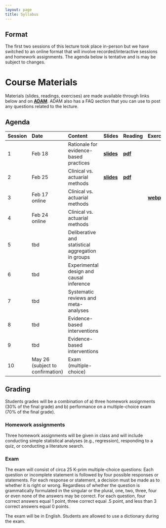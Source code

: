 ```yaml
---
layout: page
title: Syllabus
---
```


## Format
The first two sessions of this lecture took place in-person but we have switched to an online format that will involve recorded/interactive sessions and homework assignments. The agenda below is tentative and is may be subject to changes.

# Course Materials
Materials (slides, readings, exercises) are made available through links below and on <a href="https://adam.unibas.ch/goto_adam_crs_833529.html"><b>ADAM</b></a>. ADAM also has a FAQ section that you can use to post any questions related to the lecture. 

## Agenda

| Session        | Date           | Content  | Slides  | Reading | Exercise |
| ----- |:------------| :-----| :-----| :-----| :-----|
| 1 | Feb 18 | Rationale for evidence-based practices | <a href="http://matarui.github.io/evidencebaseddm/assets/presentations/EbDM_session1.pdf"><b>slides</b></a> | <a href="http://matarui.github.io/evidencebaseddm/assets/literature/Munafò_2017_Nature_Human_Behaviour.pdf"><b>pdf</b></a>| | 
| 2 | Feb 25 | Clinical vs. actuarial methods | <a href="http://matarui.github.io/evidencebaseddm/assets/presentations/EbDM_session2.pdf"><b>slides</b></a> | <a href="http://matarui.github.io/evidencebaseddm/assets/literature/Dawes_1989_Science.pdf"><b>pdf</b></a>| |
| 3 | Feb 17 online | Clinical vs. actuarial methods | | |<a href="http://matarui.github.io/evidencebaseddm/assets/exercises/exercise1.html"><b>webpage</b></a> |
| 4 | Feb 24 online | Clinical vs. actuarial methods | | | |
| 5 | tbd |  Deliberative and statistical aggregation in groups | | | |
| 6 | tbd | Experimental design and causal inference | | | |
| 7 | tbd | Systematic reviews and meta-analyses | | | |
| 8 | tbd | Evidence-based interventions | | | |
| 9 | tbd | Evidence-based interventions | | | |
| 10 | May 26 (subject to confirmation) | Exam (multiple-choice) | | | |

## Grading
Students grades will be a combination of a) three homework assignments (30% of the final grade) and b) performance on a multiple-choice exam (70% of the final grade).

### Homework assignments
Three homework assignments will be given in class and will include conducting simple statistical analyses (e.g., regression), responding to a quiz, or conducting a literature search. 

### Exam
The exam will consist of circa 25 K-prim multiple-choice questions: Each question or incomplete statement is followed by four possible responses or statements. For each response or statement, a decision must be made as to whether it is right or wrong. Regardless of whether the question is grammatically formulated in the singular or the plural, one, two, three, four or even none of the answers may be correct. For each question, four correct answers equal 1 point, three correct equal .5 point, and less than 3 correct answers equal 0 points. 

The exam will be in English. Students are allowed to use a dictionary during the exam. 
